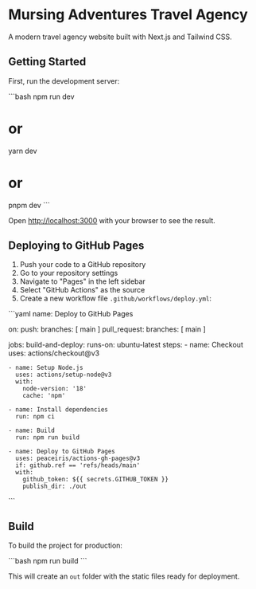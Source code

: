 # Mursing Adventures Travel Agency

A modern travel agency website built with Next.js and Tailwind CSS.

## Getting Started

First, run the development server:

\`\`\`bash
npm run dev
# or
yarn dev
# or
pnpm dev
\`\`\`

Open [http://localhost:3000](http://localhost:3000) with your browser to see the result.

## Deploying to GitHub Pages

1. Push your code to a GitHub repository
2. Go to your repository settings
3. Navigate to "Pages" in the left sidebar
4. Select "GitHub Actions" as the source
5. Create a new workflow file `.github/workflows/deploy.yml`:

\`\`\`yaml
name: Deploy to GitHub Pages

on:
  push:
    branches: [ main ]
  pull_request:
    branches: [ main ]

jobs:
  build-and-deploy:
    runs-on: ubuntu-latest
    steps:
    - name: Checkout
      uses: actions/checkout@v3

    - name: Setup Node.js
      uses: actions/setup-node@v3
      with:
        node-version: '18'
        cache: 'npm'

    - name: Install dependencies
      run: npm ci

    - name: Build
      run: npm run build

    - name: Deploy to GitHub Pages
      uses: peaceiris/actions-gh-pages@v3
      if: github.ref == 'refs/heads/main'
      with:
        github_token: ${{ secrets.GITHUB_TOKEN }}
        publish_dir: ./out
\`\`\`

## Build

To build the project for production:

\`\`\`bash
npm run build
\`\`\`

This will create an `out` folder with the static files ready for deployment.
